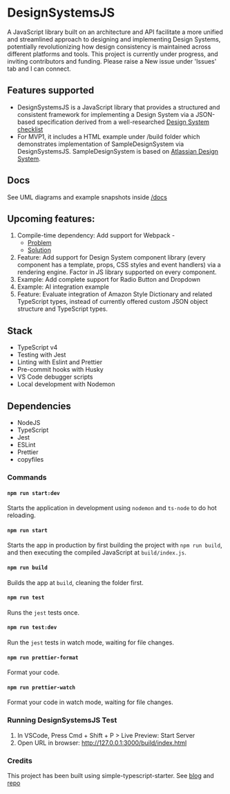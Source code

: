 # DesignSystemsJS
A JavaScript library built on an architecture and API facilitate a more unified and streamlined approach to designing and implementing Design Systems, potentially revolutionizing how design consistency is maintained across different platforms and tools.
This project is currently under progress, and inviting contributors and funding. Please raise a New issue under 'Issues' tab and I can connect. 

## Features supported
- DesignSystemsJS is a JavaScript library that provides a structured and consistent framework for implementing a Design System via a JSON-based specification derived from a well-researched [Design System checklist](https://www.DesignSystemsChecklist.com)
- For MVP1, it includes a HTML example under /build folder which demonstrates implementation of SampleDesignSystem via DesignSystemsJS. SampleDesignSystem is based on [Atlassian Design System](https://www.atlassian.design).

## Docs
See UML diagrams and example snapshots inside [/docs](./docs/)

## Upcoming features:
1.  Compile-time dependency: Add support for Webpack -
    - [Problem](https://stackoverflow.com/questions/65551383/typescript-node-error-err-module-not-found-cannot-find-module)
    - [Solution](https://codedamn.com/news/typescript/typescript-webpack-step-by-step-guide)
2.  Feature: Add support for Design System component library (every component has a template, props, CSS styles and event handlers) via a rendering engine. Factor in JS library supported on every component.
3.  Example: Add complete support for Radio Button and Dropdown
4.  Example: AI integration example
5.  Feature: Evaluate integration of Amazon Style Dictionary and related TypeScript types, instead of currently offered custom JSON object structure and TypeScript types.

## Stack
- TypeScript v4
- Testing with Jest
- Linting with Eslint and Prettier
- Pre-commit hooks with Husky
- VS Code debugger scripts
- Local development with Nodemon

## Dependencies
- NodeJS
- TypeScript
- Jest
- ESLint
- Prettier
- copyfiles

### Commands

#### `npm run start:dev`

Starts the application in development using `nodemon` and `ts-node` to do hot reloading.

#### `npm run start`

Starts the app in production by first building the project with `npm run build`, and then executing the compiled JavaScript at `build/index.js`.

#### `npm run build`

Builds the app at `build`, cleaning the folder first.

#### `npm run test`

Runs the `jest` tests once.

#### `npm run test:dev`

Run the `jest` tests in watch mode, waiting for file changes.

#### `npm run prettier-format`

Format your code.

#### `npm run prettier-watch`

Format your code in watch mode, waiting for file changes.

### Running DesignSystemsJS Test
1.  In VSCode, Press Cmd + Shift + P > Live Preview: Start Server
2.  Open URL in browser: http://127.0.0.1:3000/build/index.html

### Credits
This project has been built using simple-typescript-starter. See [blog](https://khalilstemmler.com/blogs/typescript/node-starter-project/) and [repo](https://github.com/stemmlerjs/simple-typescript-starter)